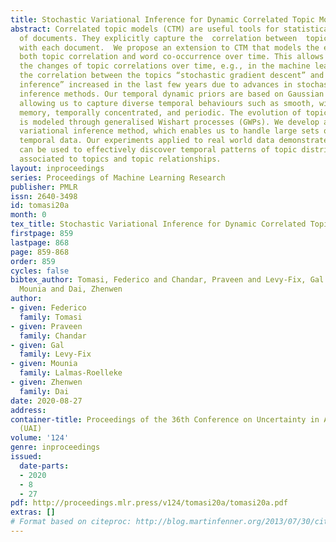 ```yaml
---
title: Stochastic Variational Inference for Dynamic Correlated Topic Models
abstract: Correlated topic models (CTM) are useful tools for statistical analysis
  of documents. They explicitly capture the  correlation between  topics associated
  with each document.  We propose an extension to CTM that models the evolution of
  both topic correlation and word co-occurrence over time. This allows us to identify
  the changes of topic correlations over time, e.g., in the machine learning literature,
  the correlation between the topics “stochastic gradient descent” and “variational
  inference” increased in the last few years due to advances in stochastic variational
  inference methods. Our temporal dynamic priors are based on Gaussian processes (GPs),
  allowing us to capture diverse temporal behaviours such as smooth, with long-term
  memory, temporally concentrated, and periodic. The evolution of topic correlations
  is modeled through generalised Wishart processes (GWPs). We develop a stochastic
  variational inference method, which enables us to handle large sets of continuous
  temporal data. Our experiments applied to real world data demonstrate that our model
  can be used to effectively discover temporal patterns of topic distributions, words
  associated to topics and topic relationships.
layout: inproceedings
series: Proceedings of Machine Learning Research
publisher: PMLR
issn: 2640-3498
id: tomasi20a
month: 0
tex_title: Stochastic Variational Inference for Dynamic Correlated Topic Models
firstpage: 859
lastpage: 868
page: 859-868
order: 859
cycles: false
bibtex_author: Tomasi, Federico and Chandar, Praveen and Levy-Fix, Gal and Lalmas-Roelleke,
  Mounia and Dai, Zhenwen
author:
- given: Federico
  family: Tomasi
- given: Praveen
  family: Chandar
- given: Gal
  family: Levy-Fix
- given: Mounia
  family: Lalmas-Roelleke
- given: Zhenwen
  family: Dai
date: 2020-08-27
address: 
container-title: Proceedings of the 36th Conference on Uncertainty in Artificial Intelligence
  (UAI)
volume: '124'
genre: inproceedings
issued:
  date-parts:
  - 2020
  - 8
  - 27
pdf: http://proceedings.mlr.press/v124/tomasi20a/tomasi20a.pdf
extras: []
# Format based on citeproc: http://blog.martinfenner.org/2013/07/30/citeproc-yaml-for-bibliographies/
---
```

